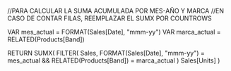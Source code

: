 //PARA CALCULAR LA SUMA ACUMULADA POR MES-AÑO Y MARCA
//EN CASO DE CONTAR FILAS, REEMPLAZAR EL SUMX POR COUNTROWS

VAR mes_actual = FORMAT(Sales[Date], "mmm-yy")
VAR marca_actual = RELATED(Products[Band])

RETURN
  SUMX(
      FILTER(
        Sales,
        FORMAT(Sales[Date], "mmm-yy") = mes_actual &&
        RELATED(Products[Band]) = marca_actual
      )
      Sales[Units]
  )
